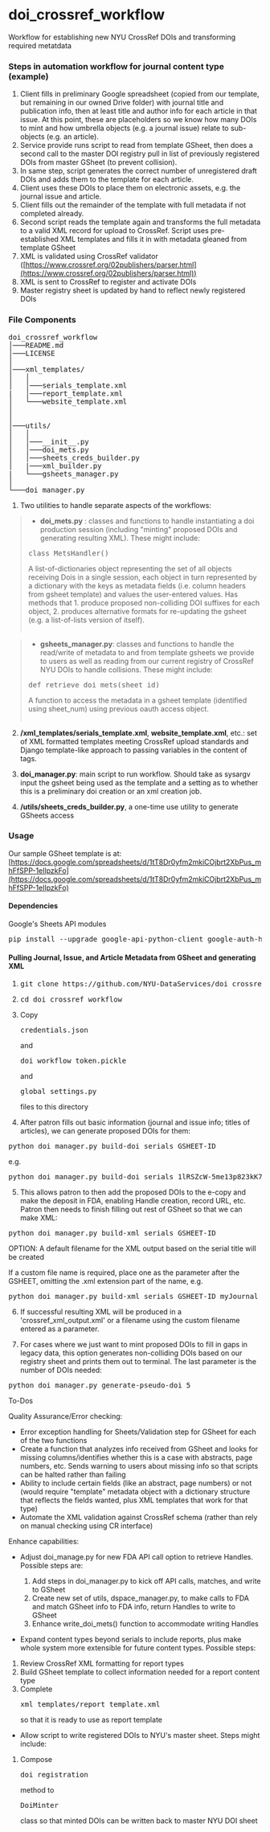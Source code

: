 # doi_crossref_workflow
Workflow for establishing new NYU CrossRef DOIs and transforming required metatdata

### Steps in automation workflow for journal content type (example)

 1. Client fills in preliminary Google spreadsheet (copied from our template, but remaining in our owned Drive folder)  with journal title and publication info, then at least title and author info for each article in that issue. At this point, these are placeholders so we know how many DOIs to mint and how umbrella objects (e.g. a journal issue) relate to sub-objects (e.g. an article).
 2. Service provide runs script to read from template GSheet, then does a second call to the master DOI registry pull in list of previously registered DOIs from master GSheet (to prevent collision).
 3. In same step, script generates the correct number of unregistered draft DOIs and adds them to the template for each article.
 4. Client uses these DOIs to place them on electronic assets, e.g. the journal issue and article.
 6. Client fills out the remainder of the template with full metadata if not completed already.
 7. Second script reads the template again and transforms the full metadata to a valid XML record for upload to CrossRef. Script uses pre-established XML templates and fills it in with metadata gleaned from template GSheet
 8. XML is validated using CrossRef validator ([https://www.crossref.org/02publishers/parser.html](https://www.crossref.org/02publishers/parser.html))
 9. XML is sent to CrossRef to register and activate DOIs
 10. Master registry sheet is updated by hand to reflect newly registered DOIs

### File Components

<pre>
doi_crossref_workflow
│───README.md
│───LICENSE    
│
│───xml_templates/
│   │  
│   │───serials_template.xml
|   │───report_template.xml
│   └───website_template.xml
│   
│   
│───utils/
│   │
│   │───__init__.py   
│   │───doi_mets.py
│   │───sheets_creds_builder.py
│   |───xml_builder.py   
|   └───gsheets_manager.py
│
└───doi_manager.py
</pre>


 1. Two utilities to handle separate aspects of the workflows:
 
> 	- **doi_mets.py** : classes and functions to handle instantiating a doi production session (including "minting" proposed DOIs and generating resulting XML). These might include:
><pre>class MetsHandler()</pre>
>A list-of-dictionaries object representing the set of all  objects receiving Dois in a single session, each object in turn represented by a dictionary with the keys as metadata fields (i.e. column headers from gsheet template) and values the user-entered values. Has methods that 1. produce proposed non-colliding DOI suffixes for each object, 2. produces alternative formats for re-updating the gsheet (e.g. a list-of-lists version of itself).<br/><br/>
 	
>	- **gsheets_manager.py**: classes and functions to handle the read/write of metadata to and from template gsheets we provide to users as well as reading from our current registry of CrossRef NYU DOIs to handle collisions. These might include:
><pre>def retrieve_doi_mets(sheet_id)</pre>
>A function to access the metadata in a gsheet template (identified using sheet_num) using previous oauth access object. <br/><br/>
 	 	
 2. **/xml_templates/serials_template.xml**, **website_template.xml**, etc.: set of XML formatted templates meeting CrossRef upload standards and Django template-like approach to passing variables in the content of tags.

 3. **doi_manager.py**: main script to run workflow. Should take as sysargv input the gsheet being used as the template and a setting as to whether this is a preliminary doi creation or an xml creation job.

 4. **/utils/sheets_creds_builder.py**, a one-time use utility to generate GSheets access

### Usage

Our sample GSheet template is at: [https://docs.google.com/spreadsheets/d/1tT8Dr0yfm2mkiCOjbrt2XbPus_mhFfSPP-1eIlpzkFo](https://docs.google.com/spreadsheets/d/1tT8Dr0yfm2mkiCOjbrt2XbPus_mhFfSPP-1eIlpzkFo)

#### Dependencies

Google's Sheets API modules

<pre>pip install --upgrade google-api-python-client google-auth-httplib2 google-auth-oauthlib</pre>

#### Pulling Journal, Issue, and Article Metadata from GSheet and generating XML

1. <pre>git clone https://github.com/NYU-DataServices/doi_crossref_workflow.git</pre>

2. <pre>cd doi_crossref_workflow</pre>

3. Copy <pre>credentials.json</pre> and <pre>doi_workflow_token.pickle</pre> and <pre>global_settings.py</pre> files to this directory

4. After patron fills out basic information (journal and issue info; titles of articles), we can generate proposed DOIs for them:

<pre>python doi_manager.py build-doi serials GSHEET-ID</pre>

e.g.

<pre>python doi_manager.py build-doi serials 1lRSZcW-5me13p823kK7q_ow6cdZq1pw9-ohKENJ8N1k</pre>

5. This allows patron to then add the proposed DOIs to the e-copy and make the deposit in FDA, enabling Handle creation, record URL, etc. Patron then needs to finish filling out rest of GSheet so that we can make XML:

<pre>python doi_manager.py build-xml serials GSHEET-ID</pre>

OPTION: A default filename for the XML output based on the serial title will be created

If a custom file name is required, place one as the parameter after the GSHEET, omitting the .xml extension part of the name, e.g.

<pre>python doi_manager.py build-xml serials GSHEET-ID myJournal_vol10_issue1</pre>

6. If successful resulting XML will be produced in a 'crossref_xml_output.xml' or a filename using the custom filename entered as a parameter.

7. For cases where we just want to mint proposed DOIs to fill in gaps in legacy data, this option generates non-colliding DOIs based on our registry sheet and prints them out to terminal. The last parameter is the number of DOIs needed:

<pre>python doi_manager.py generate-pseudo-doi 5</pre>

To-Dos


Quality Assurance/Error checking:
 - Error exception handling for Sheets/Validation step for GSheet for each of the two functions
 - Create a function that analyzes info received from GSheet and looks for missing columns/identifies whether this is a case with abstracts, page numbers, etc. Sends warning to users about missing info so that scripts can be halted rather than failing
 - Ability to include certain fields (like an abstract, page numbers) or not (would require "template" metadata object with a dictionary structure that reflects the fields wanted, plus XML templates that work for that type)
 - Automate the XML validation against CrossRef schema (rather than rely on manual checking using CR interface)

Enhance capabilities:

 - Adjust doi_manage.py for new FDA API call option to retrieve Handles. Possible steps are:
    1. Add steps in doi_manager.py to kick off API calls, matches, and write to GSheet
    2. Create new set of utils, dspace_manager.py, to make calls to FDA and match GSheet info to FDA info, return Handles to write to GSheet
    3. Enhance write_doi_mets() function to accommodate writing Handles

 - Expand content types beyond serials to include reports, plus make whole system more extensible for future content types. Possible steps:
 1. Review CrossRef XML formatting for report types
 2. Build GSheet template to collect information needed for a report content type
 3. Complete <pre>xml_templates/report_template.xml</pre> so that it is ready to use as report template


 - Allow script to write registered DOIs to NYU's master sheet. Steps might include: 
  1. Compose <pre>doi_registration</pre> method to <pre>DoiMinter</pre> class so that minted DOIs can be written back to master NYU DOI sheet
 